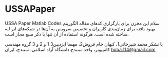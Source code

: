 # USSAPaper
USSA Paper Matlab Codes
سلام این مخزن برای بارگزاری کدهای مقاله 
الگوریتم بهبود یافته برای زمان‌بندی کاربران و تخصیص سرویس به آن‌ها در شبکه‌های ابر لبه
ساخته شده است. هرگونه استفاده از آن تنها با ذکر منبع مجاز است.


با تشکر
محمد شیرخانی1، کیهان خام فروش2، مهسا ایزدبین3
1 و 2 و 3 گروه مهندسی کامپیوتر، واحد سنندج،دانشگاه آزاد اسلامی، سنندج، ایران
hoba.114@gmail.com
